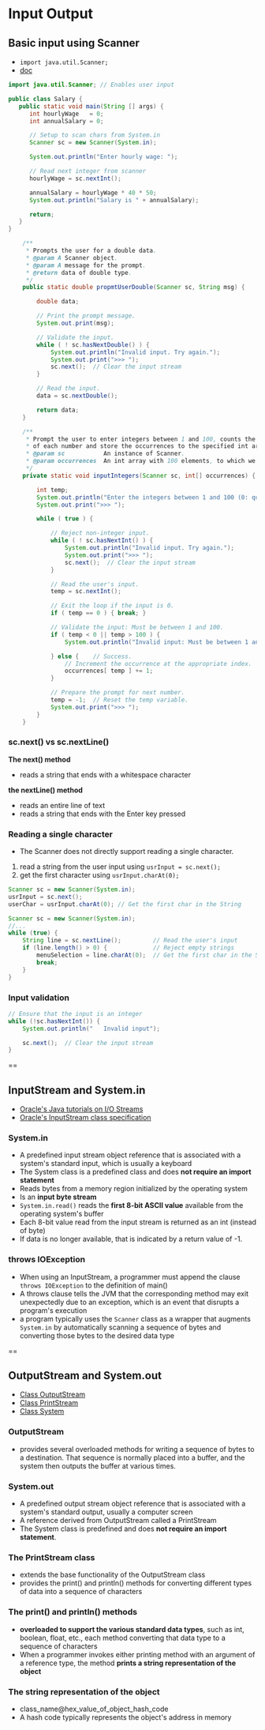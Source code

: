 # Input Output

## Basic input using Scanner

- `import java.util.Scanner;`
- [doc](http://docs.oracle.com/javase/7/docs/api/java/util/Scanner.html)

```java
import java.util.Scanner; // Enables user input

public class Salary {
   public static void main(String [] args) {
      int hourlyWage   = 0;
      int annualSalary = 0;

      // Setup to scan chars from System.in
      Scanner sc = new Scanner(System.in);

      System.out.println("Enter hourly wage: ");

      // Read next integer from scanner
      hourlyWage = sc.nextInt();

      annualSalary = hourlyWage * 40 * 50;
      System.out.println("Salary is " + annualSalary);

      return;
   }
}
```

```java
    /**
     * Prompts the user for a double data.
     * @param A Scanner object.
     * @param A message for the prompt.
     * @return data of double type.
     */
    public static double propmtUserDouble(Scanner sc, String msg) {

        double data;

        // Print the prompt message.
        System.out.print(msg);

        // Validate the input.
        while ( ! sc.hasNextDouble() ) {
            System.out.println("Invalid input. Try again.");
            System.out.print(">>> ");
            sc.next();  // Clear the input stream
        }

        // Read the input.
        data = sc.nextDouble();

        return data;
    }
```

```java
    /**
     * Prompt the user to enter integers between 1 and 100, counts the occurrences
     * of each number and store the occurrences to the specified int array.
     * @param sc           An instance of Scanner.
     * @param occurrences  An int array with 100 elements, to which we write occurrence data.
     */
    private static void inputIntegers(Scanner sc, int[] occurrences) {

        int temp;
        System.out.println("Enter the integers between 1 and 100 (0: quit): ");
        System.out.print(">>> ");

        while ( true ) {

            // Reject non-integer input.
            while ( ! sc.hasNextInt() ) {
                System.out.println("Invalid input. Try again.");
                System.out.print(">>> ");
                sc.next();  // Clear the input stream
            }

            // Read the user's input.
            temp = sc.nextInt();

            // Exit the loop if the input is 0.
            if ( temp == 0 ) { break; }

            // Validate the input: Must be between 1 and 100.
            if ( temp < 0 || temp > 100 ) {
                System.out.println("Invalid input: Must be between 1 and 100 (0: quit)");

            } else {    // Success.
                // Increment the occurrence at the appropriate index.
                occurrences[ temp ] += 1;
            }

            // Prepare the prompt for next number.
            temp = -1;  // Reset the temp variable.
            System.out.print(">>> ");
        }
    }
```


### sc.next() vs sc.nextLine()

**The next() method**
- reads a string that ends with a whitespace character

**the nextLine() method**
- reads an entire line of text
- reads a string that ends with the Enter key pressed

### Reading a single character

- The Scanner does not directly support reading a single character.
1. read a string from the user input using `usrInput = sc.next();`
2. get the first character using `usrInput.charAt(0);`

```java
Scanner sc = new Scanner(System.in);
usrInput = sc.next();
userChar = usrInput.charAt(0); // Get the first char in the String
```

```java
Scanner sc = new Scanner(System.in);
//...
while (true) {
    String line = sc.nextLine();         // Read the user's input
    if (line.length() > 0) {             // Reject empty strings
        menuSelection = line.charAt(0);  // Get the first char in the String
        break;
    }
}
```

### Input validation

```java
// Ensure that the input is an integer
while (!sc.hasNextInt()) {
    System.out.println("   Invalid input");

    sc.next();  // Clear the input stream
}
```

==

## InputStream and System.in
- [Oracle's Java tutorials on I/O Streams](http://docs.oracle.com/javase/tutorial/essential/io/streams.html)
- [Oracle's InputStream class specification](http://docs.oracle.com/javase/7/docs/api/java/io/InputStream.html)

### System.in
- A predefined input stream object reference that is associated with a system's standard input, which is usually a keyboard
- The System class is a predefined class and does **not require an import statement**
- Reads bytes from a memory region initialized by the operating system
- Is an **input byte stream**
- `System.in.read()` reads the **first 8-bit ASCII value** available from the operating system's buffer
- Each 8-bit value read from the input stream is returned as an int (instead of byte)
- If data is no longer available, that is indicated by a return value of -1.

### throws IOException
- When using an InputStream, a programmer must append the clause `throws IOException` to the definition of main()
- A throws clause tells the JVM that the corresponding method may exit unexpectedly due to an exception, which is an event that disrupts a program's execution
- a program typically uses the `Scanner` class as a wrapper that augments `System.in` by automatically scanning a sequence of bytes and converting those bytes to the desired data type

==

## OutputStream and System.out
- [Class OutputStream](http://docs.oracle.com/javase/7/docs/api/java/io/OutputStream.html)
- [Class PrintStream](http://docs.oracle.com/javase/7/docs/api/java/io/PrintStream.html)
- [Class System](http://docs.oracle.com/javase/7/docs/api/java/lang/System.html)

### OutputStream
- provides several overloaded methods for writing a sequence of bytes to a destination. That sequence is normally placed into a buffer, and the system then outputs the buffer at various times.

### System.out
- A predefined output stream object reference that is associated with a system's standard output, usually a computer screen
- A reference derived from OutputStream called a PrintStream
- The System class is predefined and does **not require an import statement**.

### The PrintStream class
- extends the base functionality of the OutputStream class
- provides the print() and println() methods for converting different types of data into a sequence of characters

### The print() and println() methods
- **overloaded to support the various standard data types**, such as int, boolean, float, etc., each method converting that data type to a sequence of characters
- When a programmer invokes either printing method with an argument of a reference type, the method **prints a string representation of the object**

### The string representation of the object
- class_name@hex_value_of_object_hash_code
- A hash code typically represents the object's address in memory


